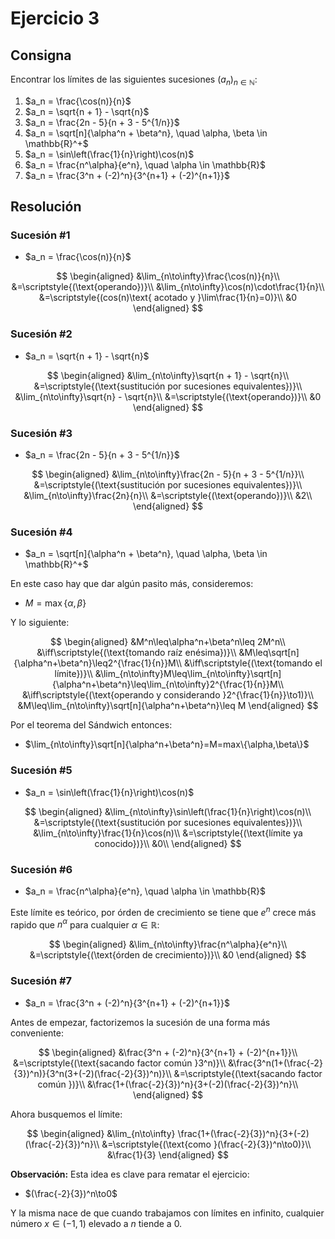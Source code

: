 # Ejercicio 3

## Consigna

Encontrar los límites de las siguientes sucesiones $(a_n)_{n \in \mathbb{N}}$:

1. $a_n = \frac{\cos(n)}{n}$
2. $a_n = \sqrt{n + 1} - \sqrt{n}$
3. $a_n = \frac{2n - 5}{n + 3 - 5^{1/n}}$
4. $a_n = \sqrt[n]{\alpha^n + \beta^n}, \quad \alpha, \beta \in \mathbb{R}^+$
5. $a_n = \sin\left(\frac{1}{n}\right)\cos(n)$
6. $a_n = \frac{n^\alpha}{e^n}, \quad \alpha \in \mathbb{R}$
7. $a_n = \frac{3^n + (-2)^n}{3^{n+1} + (-2)^{n+1}}$

## Resolución

### Sucesión #1

- $a_n = \frac{\cos(n)}{n}$

$$
\begin{aligned}
&\lim_{n\to\infty}\frac{\cos(n)}{n}\\
&=\scriptstyle{(\text{operando})}\\
&\lim_{n\to\infty}\cos(n)\cdot\frac{1}{n}\\
&=\scriptstyle{(cos(n)\text{ acotado y }\lim\frac{1}{n}=0)}\\
&0
\end{aligned}
$$

### Sucesión #2

- $a_n = \sqrt{n + 1} - \sqrt{n}$

$$
\begin{aligned}
&\lim_{n\to\infty}\sqrt{n + 1} - \sqrt{n}\\
&=\scriptstyle{(\text{sustitución por sucesiones equivalentes})}\\
&\lim_{n\to\infty}\sqrt{n} - \sqrt{n}\\
&=\scriptstyle{(\text{operando})}\\
&0
\end{aligned}
$$

### Sucesión #3

- $a_n = \frac{2n - 5}{n + 3 - 5^{1/n}}$

$$
\begin{aligned}
&\lim_{n\to\infty}\frac{2n - 5}{n + 3 - 5^{1/n}}\\
&=\scriptstyle{(\text{sustitución por sucesiones equivalentes})}\\
&\lim_{n\to\infty}\frac{2n}{n}\\
&=\scriptstyle{(\text{operando})}\\
&2\\
\end{aligned}
$$

### Sucesión #4

- $a_n = \sqrt[n]{\alpha^n + \beta^n}, \quad \alpha, \beta \in \mathbb{R}^+$

En este caso hay que dar algún pasito más, consideremos:

- $M=\max\{\alpha,\beta\}$

Y lo siguiente:

$$
\begin{aligned}
&M^n\leq\alpha^n+\beta^n\leq 2M^n\\
&\iff\scriptstyle{(\text{tomando raíz enésima})}\\
&M\leq\sqrt[n]{\alpha^n+\beta^n}\leq2^{\frac{1}{n}}M\\
&\iff\scriptstyle{(\text{tomando el límite})}\\
&\lim_{n\to\infty}M\leq\lim_{n\to\infty}\sqrt[n]{\alpha^n+\beta^n}\leq\lim_{n\to\infty}2^{\frac{1}{n}}M\\
&\iff\scriptstyle{(\text{operando y considerando }2^{\frac{1}{n}}\to1)}\\
&M\leq\lim_{n\to\infty}\sqrt[n]{\alpha^n+\beta^n}\leq M
\end{aligned}
$$

Por el teorema del Sándwich entonces:

- $\lim_{n\to\infty}\sqrt[n]{\alpha^n+\beta^n}=M=max\{\alpha,\beta\}$

### Sucesión #5

- $a_n = \sin\left(\frac{1}{n}\right)\cos(n)$

$$
\begin{aligned}
&\lim_{n\to\infty}\sin\left(\frac{1}{n}\right)\cos(n)\\
&=\scriptstyle{(\text{sustitución por sucesiones equivalentes})}\\
&\lim_{n\to\infty}\frac{1}{n}\cos(n)\\
&=\scriptstyle{(\text{límite ya conocido})}\\
&0\\
\end{aligned}
$$

### Sucesión #6

- $a_n = \frac{n^\alpha}{e^n}, \quad \alpha \in \mathbb{R}$

Este límite es teórico, por órden de crecimiento se tiene que $e^n$ crece más rapido que $n^{\alpha}$ para cualquier $\alpha\in\mathbb{R}$:

$$
\begin{aligned}
&\lim_{n\to\infty}\frac{n^\alpha}{e^n}\\
&=\scriptstyle{(\text{órden de crecimiento})}\\
&0
\end{aligned}
$$

### Sucesión #7

- $a_n = \frac{3^n + (-2)^n}{3^{n+1} + (-2)^{n+1}}$

Antes de empezar, factorizemos la sucesión de una forma más conveniente:

$$
\begin{aligned}
&\frac{3^n + (-2)^n}{3^{n+1} + (-2)^{n+1}}\\
&=\scriptstyle{(\text{sacando factor común }3^n)}\\
&\frac{3^n(1+(\frac{-2}{3})^n)}{3^n(3+(-2)(\frac{-2}{3})^n)}\\
&=\scriptstyle{(\text{sacando factor común })}\\
&\frac{1+(\frac{-2}{3})^n}{3+(-2)(\frac{-2}{3})^n}\\
\end{aligned}
$$

Ahora busquemos el límite:

$$
\begin{aligned}
&\lim_{n\to\infty} \frac{1+(\frac{-2}{3})^n}{3+(-2)(\frac{-2}{3})^n}\\
&=\scriptstyle{(\text{como }(\frac{-2}{3})^n\to0)}\\
&\frac{1}{3}
\end{aligned}
$$

**Observación:** Esta idea es clave para rematar el ejercicio:

- $(\frac{-2}{3})^n\to0$

Y la misma nace de que cuando trabajamos con límites en infinito, cualquier número $x\in(-1,1)$ elevado a $n$ tiende a 0.